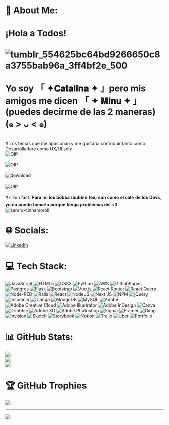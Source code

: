 # 💫 About Me:
# ¡Hola a Todos! <br><br>![tumblr_554625bc64bd9266650c8a3755bab96a_3ff4bf2e_500](https://github.com/Minusuke/Minusuke/assets/122645470/8059b9d8-4920-41ab-928e-c80485d9df59)<br><br>Yo soy 「 ✦𝐂𝐚𝐭𝐚𝐥𝐢𝐧𝐚 ✦ 」pero mis amigos me dicen 「 ✦ 𝐌𝐢𝐧𝐮 ✦ 」(puedes decirme de las 2 maneras) (๑ > ᴗ < ๑) 
<br> # Los temas que me apasionan y me gustaría contribuir tanto como Desarrolladora como UX/UI son: <br>![OIP](https://github.com/Minusuke/Minusuke/assets/122645470/8bedbc11-e916-4a0e-9fb2-26aa861c663d)<br><br>![OIP](https://github.com/Minusuke/Minusuke/assets/122645470/27add012-8bd9-474c-b50c-908696f83966)<br><br>![download](https://github.com/Minusuke/Minusuke/assets/122645470/74813831-4b04-448d-a765-c37df76e0f19)<br><br>![OIP](https://github.com/Minusuke/Minusuke/assets/122645470/345fab95-9bd6-431f-9fe6-4092b9e820b3)<br><br>
#⚡ Fun fact: 𝐏𝐚𝐫𝐚 𝐦𝐢 𝐥𝐨𝐬 𝐛𝐨𝐛𝐛𝐚 (𝐛𝐮𝐛𝐛𝐥𝐞 𝐭𝐞𝐚) 𝐬𝐨𝐧 𝐜𝐨𝐦𝐨 𝐞𝐥 𝐜𝐚𝐟é 𝐝𝐞 𝐥𝐨𝐬 𝐃𝐞𝐯𝐬, 𝐲𝐨 𝐧𝐨 𝐩𝐮𝐞𝐝𝐨 𝐭𝐨𝐦𝐚𝐫𝐥𝐨 𝐩𝐨𝐫𝐪𝐮𝐞 𝐭𝐞𝐧𝐠𝐨 𝐩𝐫𝐨𝐛𝐥𝐞𝐦𝐚𝐬 𝐝𝐞𝐥 <𝟑<br>![sanrio-cinnamoroll](https://github.com/Minusuke/Minusuke/assets/122645470/67f5a232-03b0-4a96-8297-ff09d4ad6d97)<br>
# 🌐 Socials:
[![LinkedIn](https://img.shields.io/badge/LinkedIn-%230077B5.svg?logo=linkedin&logoColor=white)](https://linkedin.com/in/https://www.linkedin.com/in/catalina-s%C3%A1nchez-campos-b6441424b/) 

# 💻 Tech Stack:
![JavaScript](https://img.shields.io/badge/javascript-%23323330.svg?style=for-the-badge&logo=javascript&logoColor=%23F7DF1E) ![HTML5](https://img.shields.io/badge/html5-%23E34F26.svg?style=for-the-badge&logo=html5&logoColor=white) ![CSS3](https://img.shields.io/badge/css3-%231572B6.svg?style=for-the-badge&logo=css3&logoColor=white) ![Python](https://img.shields.io/badge/python-3670A0?style=for-the-badge&logo=python&logoColor=ffdd54) ![AWS](https://img.shields.io/badge/AWS-%23FF9900.svg?style=for-the-badge&logo=amazon-aws&logoColor=white) ![GithubPages](https://img.shields.io/badge/github%20pages-121013?style=for-the-badge&logo=github&logoColor=white) ![Postgres](https://img.shields.io/badge/postgres-%23316192.svg?style=for-the-badge&logo=postgresql&logoColor=white) ![Flask](https://img.shields.io/badge/flask-%23000.svg?style=for-the-badge&logo=flask&logoColor=white) ![Bootstrap](https://img.shields.io/badge/bootstrap-%238511FA.svg?style=for-the-badge&logo=bootstrap&logoColor=white) ![Vue.js](https://img.shields.io/badge/vue.js-%2335495e.svg?style=for-the-badge&logo=vuedotjs&logoColor=%234FC08D) ![React Router](https://img.shields.io/badge/React_Router-CA4245?style=for-the-badge&logo=react-router&logoColor=white) ![React Query](https://img.shields.io/badge/-React%20Query-FF4154?style=for-the-badge&logo=react%20query&logoColor=white) ![Node-RED](https://img.shields.io/badge/Node--RED-%238F0000.svg?style=for-the-badge&logo=node-red&logoColor=white) ![Rails](https://img.shields.io/badge/rails-%23CC0000.svg?style=for-the-badge&logo=ruby-on-rails&logoColor=white) ![React](https://img.shields.io/badge/react-%2320232a.svg?style=for-the-badge&logo=react&logoColor=%2361DAFB) ![NodeJS](https://img.shields.io/badge/node.js-6DA55F?style=for-the-badge&logo=node.js&logoColor=white) ![Next JS](https://img.shields.io/badge/Next-black?style=for-the-badge&logo=next.js&logoColor=white) ![NPM](https://img.shields.io/badge/NPM-%23CB3837.svg?style=for-the-badge&logo=npm&logoColor=white) ![jQuery](https://img.shields.io/badge/jquery-%230769AD.svg?style=for-the-badge&logo=jquery&logoColor=white) ![Insomnia](https://img.shields.io/badge/Insomnia-black?style=for-the-badge&logo=insomnia&logoColor=5849BE) ![Django](https://img.shields.io/badge/django-%23092E20.svg?style=for-the-badge&logo=django&logoColor=white) ![MongoDB](https://img.shields.io/badge/MongoDB-%234ea94b.svg?style=for-the-badge&logo=mongodb&logoColor=white) ![MySQL](https://img.shields.io/badge/mysql-%2300000f.svg?style=for-the-badge&logo=mysql&logoColor=white) ![Adobe](https://img.shields.io/badge/adobe-%23FF0000.svg?style=for-the-badge&logo=adobe&logoColor=white) ![Adobe Creative Cloud](https://img.shields.io/badge/Adobe%20Creative%20Cloud-DA1F26.svg?style=for-the-badge&logo=Adobe%20Creative%20Cloud&logoColor=white) ![Adobe Illustrator](https://img.shields.io/badge/adobe%20illustrator-%23FF9A00.svg?style=for-the-badge&logo=adobe%20illustrator&logoColor=white) ![Adobe InDesign](https://img.shields.io/badge/Adobe%20InDesign-49021F?style=for-the-badge&logo=adobeindesign&logoColor=FF3366) ![Canva](https://img.shields.io/badge/Canva-%2300C4CC.svg?style=for-the-badge&logo=Canva&logoColor=white) ![Dribbble](https://img.shields.io/badge/Dribbble-EA4C89?style=for-the-badge&logo=dribbble&logoColor=white) ![Adobe XD](https://img.shields.io/badge/Adobe%20XD-470137?style=for-the-badge&logo=Adobe%20XD&logoColor=#FF61F6) ![Adobe Photoshop](https://img.shields.io/badge/adobe%20photoshop-%2331A8FF.svg?style=for-the-badge&logo=adobe%20photoshop&logoColor=white) ![Figma](https://img.shields.io/badge/figma-%23F24E1E.svg?style=for-the-badge&logo=figma&logoColor=white) ![Framer](https://img.shields.io/badge/Framer-black?style=for-the-badge&logo=framer&logoColor=blue) ![Gimp](https://img.shields.io/badge/Gimp-657D8B?style=for-the-badge&logo=gimp&logoColor=FFFFFF) ![Invision](https://img.shields.io/badge/invision-FF3366?style=for-the-badge&logo=invision&logoColor=white) ![Sketch](https://img.shields.io/badge/Sketch-FFB387?style=for-the-badge&logo=sketch&logoColor=black) ![Storybook](https://img.shields.io/badge/-Storybook-FF4785?style=for-the-badge&logo=storybook&logoColor=white) ![Notion](https://img.shields.io/badge/Notion-%23000000.svg?style=for-the-badge&logo=notion&logoColor=white) ![Trello](https://img.shields.io/badge/Trello-%23026AA7.svg?style=for-the-badge&logo=Trello&logoColor=white) ![Uber](https://img.shields.io/badge/Uber-%23000000.svg?style=for-the-badge&logo=Uber&logoColor=white) ![Portfolio](https://img.shields.io/badge/Portfolio-%23000000.svg?style=for-the-badge&logo=firefox&logoColor=#FF7139)
# 📊 GitHub Stats:
![](https://github-readme-stats.vercel.app/api?username=Minusuke&theme=dark&hide_border=false&include_all_commits=false&count_private=false)<br/>
![](https://github-readme-streak-stats.herokuapp.com/?user=Minusuke&theme=dark&hide_border=false)<br/>
![](https://github-readme-stats.vercel.app/api/top-langs/?username=Minusuke&theme=dark&hide_border=false&include_all_commits=false&count_private=false&layout=compact)

# 🏆 GitHub Trophies
![](https://github-profile-trophy.vercel.app/?username=Minusuke&theme=radical&no-frame=false&no-bg=true&margin-w=4)

---
[![](https://visitcount.itsvg.in/api?id=Minusuke&icon=0&color=5)](https://visitcount.itsvg.in)

<!-- Proudly created with GPRM ( https://gprm.itsvg.in ) -->
